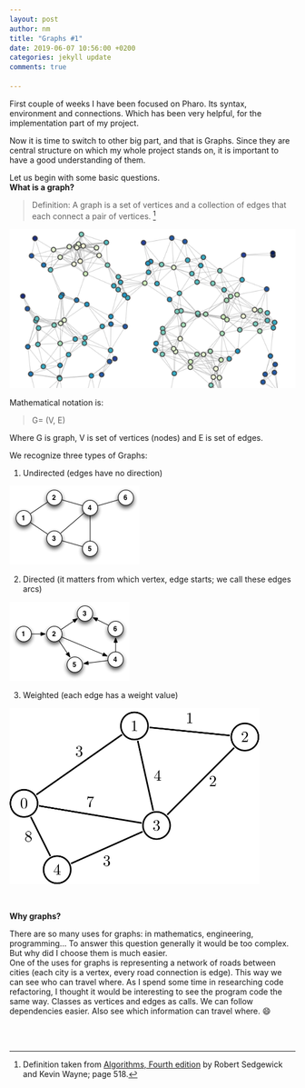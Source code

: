 ```yaml
---
layout: post
author: nm
title: "Graphs #1"
date: 2019-06-07 10:56:00 +0200
categories: jekyll update
comments: true

---
```


<p>First couple of weeks I have been focused on Pharo. Its syntax, environment and connections. Which has been very helpful, for the implementation part of my project.</p> 
<p>Now it is time to switch to other big part, and that is Graphs. Since they are central structure on which my whole project stands on, it is important to have a good understanding of them.</p>

Let us begin with some basic questions.
<br>
**What is a graph?**

>Definition: A graph is a set of vertices and a collection of edges that each connect a pair of vertices. [^1]

![](/images/picGraph.png)


Mathematical notation is: 
> G= (V, E) 

Where G is graph,  V is set of vertices (nodes) and E is set of edges.

We recognize three types of Graphs:
1. Undirected (edges have no direction) 

  ![](/images/picUndirected.png )

2. Directed (it matters from which vertex, edge starts; we call these edges arcs)

  ![](/images/picDirected.png)

3. Weighted (each edge has a weight value)

  ![](/images/picWeighted.png)

<br>

**Why graphs?**

There are so many uses for graphs: in mathematics, engineering, programming... To answer this question generally it would be too complex. But why did I choose them is much easier.<br>
One of the uses for graphs is representing a network of roads between cities (each city is a vertex, every road connection is edge). This way we can see who can travel where. As I spend some time in researching code refactoring, I thought it would be interesting to see the program code the same way. Classes as vertices and edges as calls. We can follow dependencies easier. Also see which information can travel where. :smile:
 
<br>
<br>

[^1]: Definition taken from [Algorithms, Fourth edition](http://www.albertstam.com/Algorithms.pdf) by Robert Sedgewick and Kevin Wayne; page 518.
